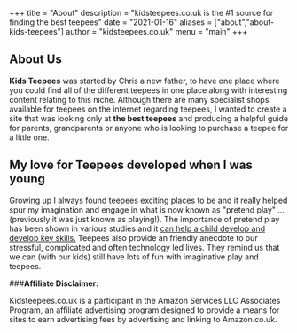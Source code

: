 +++
title = "About"
description = "kidsteepees.co.uk is the #1 source for finding the best teepees"
date = "2021-01-16"
aliases = ["about","about-kids-teepees"]
author = "kidsteepees.co.uk"
menu = "main"
+++

## About Us

**Kids Teepees** was started by Chris a new father, to have one place where you could find all of the different teepees in one place along with interesting content relating to this niche.  Although there are many specialist shops available for teepees on the internet regarding teepees, I wanted to create a site that was looking only at **the best teepees** and producing a helpful guide for parents, grandparents or anyone who is looking to purchase a teepee for a little one.

## My love for Teepees developed when I was young

Growing up I always found teepees exciting places to be and it really helped spur my imagination and engage in what is now known as "pretend play"  ...(previously it was just known as playing!).  The importance of pretend play has been shown in various studies and it [can help a child develop and develop key skills.](https://www.scholastic.com/parents/kids-activities-and-printables/activities-for-kids/arts-and-craft-ideas/importance-pretend-play.html)  Teepees also provide an friendly anecdote to our stressful, complicated and often technology led lives.  They remind us that we can (with our kids) still have lots of fun with imaginative play and teepees.


###**Affiliate Disclaimer:**

Kidsteepees.co.uk is a participant in the Amazon Services LLC Associates Program, an affiliate advertising program designed to provide a means for sites to earn advertising fees by advertising and linking to Amazon.co.uk.
